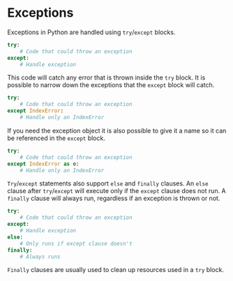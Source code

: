 # Exceptions

Exceptions in Python are handled using `try`/`except` blocks.

```python
try:
    # Code that could throw an exception
except:
    # Handle exception
```

This code will catch any error that is thrown inside the `try` block.
It is possible to narrow down the exceptions that the `except` block will catch.

```python
try:
    # Code that could throw an exception
except IndexError:
    # Handle only an IndexError
```

If you need the exception object it is also possible to give it a name so it can be referenced in the `except` block.

```python
try:
    # Code that could throw an exception
except IndexError as e:
    # Handle only an IndexError
```

`Try`/`except` statements also support `else` and `finally` clauses.
An `else` clause after `try`/`except` will execute only if the `except` clause does not run.
A `finally` clause will always run, regardless if an exception is thrown or not.

```python
try:
    # Code that could throw an exception
except:
    # Handle exception
else:
    # Only runs if except clause doesn't
finally:
    # Always runs
```

`Finally` clauses are usually used to clean up resources used in a `try` block.
